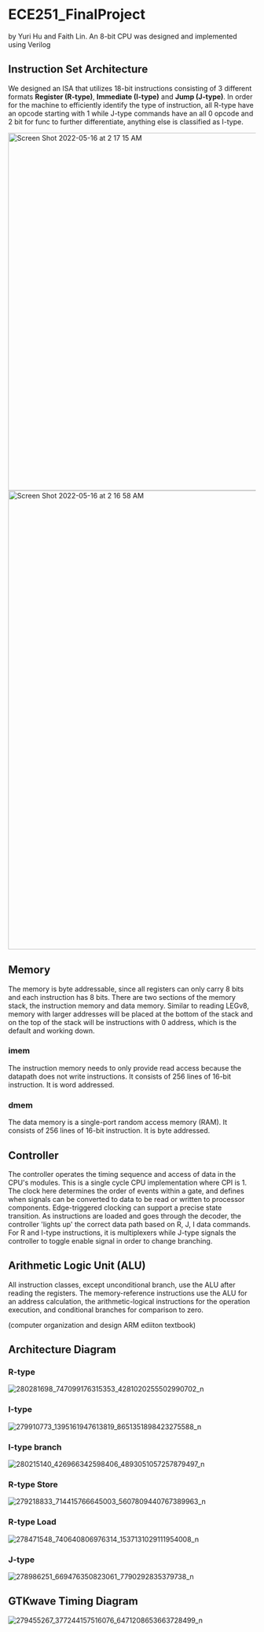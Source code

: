 # ECE251_FinalProject 
by Yuri Hu and Faith Lin. An 8-bit CPU was designed and implemented using Verilog 

## Instruction Set Architecture 
We designed an ISA that utilizes 18-bit instructions consisting of 3 different formats **Register (R-type)**, **Immediate (I-type)** and **Jump (J-type)**. In order for the machine to efficiently identify the type of instruction, all R-type have an opcode starting with 1 while J-type commands have an all 0 opcode and 2 bit for func to further differentiate, anything else is classified as I-type. 

<img width="728" alt="Screen Shot 2022-05-16 at 2 17 15 AM" src="https://user-images.githubusercontent.com/75409461/168487989-647e5836-54eb-4c05-83b0-fa30af254147.png">

<img width="934" alt="Screen Shot 2022-05-16 at 2 16 58 AM" src="https://user-images.githubusercontent.com/75409461/168487913-d61b90d3-cd4e-4db5-bef3-66cf3bb240b0.png">

## Memory
The memory is byte addressable, since all registers can only carry 8 bits and each instruction has 8 bits. There are two sections of the memory stack, the instruction memory and data memory. Similar to reading LEGv8, memory with larger addresses will be placed at the bottom of the stack and on the top of the stack will be instructions with 0 address, which is the default and working down. 

### imem 
The instruction memory needs to only provide read access because the datapath does not write instructions. It consists of 256 lines of 16-bit instruction. It is word addressed.

### dmem
The data memory is a single-port random access memory (RAM). It consists of 256 lines of 16-bit instruction. It is byte addressed.

## Controller 

The controller operates the timing sequence and access of data in the CPU's modules. This is a single cycle CPU implementation where CPI is 1. The clock here determines the order of events within a gate, and defines when signals can be converted to data to be read or written to processor components. Edge-triggered clocking can support a precise state transition. As instructions are loaded and goes through the decoder, the controller 'lights up' the correct data path based on R, J, I data commands. For R and I-type instructions, it is multiplexers while J-type signals the controller to toggle enable signal in order to change branching. 

## Arithmetic Logic Unit (ALU)
All instruction classes, except unconditional branch, use the ALU after reading the registers. The memory-reference instructions use the ALU for an address calculation, the arithmetic-logical instructions for the operation execution, and conditional branches for comparison to zero. 

(computer organization and design ARM ediiton textbook) 

## Architecture Diagram 

### R-type 

![280281698_747099176315353_4281020255502990702_n](https://user-images.githubusercontent.com/75409461/168488092-a748baf4-65fd-4add-998b-cea5367bcf7f.png)

### I-type  
![279910773_1395161947613819_8651351898423275588_n](https://user-images.githubusercontent.com/75409461/168488087-25130884-2a56-4e03-8da5-92829eeae9f0.png)

### I-type branch 
![280215140_426966342598406_4893051057257879497_n](https://user-images.githubusercontent.com/75409461/168488097-7561061a-a467-496a-b964-aa2faad2ad3d.png)

### R-type Store
![279218833_714415766645003_5607809440767389963_n](https://user-images.githubusercontent.com/75409461/168488104-01d89a75-1804-40a4-bb14-263803a6c63d.png)

### R-type Load  
![278471548_740640806976314_1537131029111954008_n](https://user-images.githubusercontent.com/75409461/168488105-49ada2fb-c257-46f9-b28f-5ebc40435aec.png)

### J-type
![278986251_669476350823061_7790292835379738_n](https://user-images.githubusercontent.com/75409461/168488112-3d59709f-acf5-4462-92ca-fa458fe16b75.png)

## GTKwave Timing Diagram

![279455267_377244157516076_6471208653663728499_n](https://user-images.githubusercontent.com/75409461/168488513-e5a6407e-3052-4ac1-ace2-2d076816cb0e.png)
